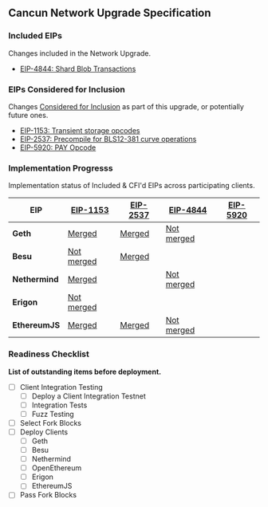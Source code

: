 ## Cancun Network Upgrade Specification

### Included EIPs
Changes included in the Network Upgrade.

* [EIP-4844: Shard Blob Transactions](https://eips.ethereum.org/EIPS/eip-4844)

### EIPs Considered for Inclusion
Changes [Considered for Inclusion](https://github.com/ethereum/execution-specs/tree/master/network-upgrades#definitions) as part of this upgrade, or potentially future ones. 

* [EIP-1153: Transient storage opcodes](https://eips.ethereum.org/EIPS/eip-1153)
* [EIP-2537: Precompile for BLS12-381 curve operations](https://eips.ethereum.org/EIPS/eip-2537)
* [EIP-5920: PAY Opcode](https://eips.ethereum.org/EIPS/eip-5920)

### Implementation Progresss

Implementation status of Included & CFI'd EIPs across participating clients.


| EIP            | [EIP-1153](https://eips.ethereum.org/EIPS/eip-1153)                   | [EIP-2537](https://eips.ethereum.org/EIPS/eip-2537)                  | [EIP-4844](https://eips.ethereum.org/EIPS/eip-4844)                       | [EIP-5920](https://eips.ethereum.org/EIPS/eip-5920) |
|----------------|-----------------------------------------------------------------------|----------------------------------------------------------------------|---------------------------------------------------------------------------|-|
| **Geth**       | [Merged](https://github.com/ethereum/go-ethereum/pull/26003)          | [Merged](https://github.com/ethereum/go-ethereum/pull/21018)         | [Not merged](https://github.com/ethereum/go-ethereum/pull/26283)          | |
| **Besu**       | [Not merged](https://github.com/hyperledger/besu/pull/4118)           | [Merged](https://github.com/hyperledger/besu/pull/964)               |                                                                           | |
| **Nethermind** | [Merged](https://github.com/NethermindEth/nethermind/pull/4126)       |                                                                      | [Not merged](https://github.com/NethermindEth/nethermind/pull/4858)       | |
| **Erigon**     | [Not merged](https://github.com/ledgerwatch/erigon/pull/6133)         |                                                                      |                                                                           | |
| **EthereumJS** | [Merged](https://github.com/ethereumjs/ethereumjs-monorepo/pull/1860) | [Merged](https://github.com/ethereumjs/ethereumjs-monorepo/pull/785) | [Not merged](https://github.com/ethereumjs/ethereumjs-monorepo/pull/2349) | |


### Readiness Checklist

**List of outstanding items before deployment.**

- [ ] Client Integration Testing
  - [ ] Deploy a Client Integration Testnet
  - [ ] Integration Tests
  - [ ] Fuzz Testing
 - [ ] Select Fork Blocks
 - [ ] Deploy Clients
   - [ ]  Geth
   - [ ]  Besu
   - [ ]  Nethermind
   - [ ]  OpenEthereum
   - [ ]  Erigon
   - [ ]  EthereumJS
 - [ ] Pass Fork Blocks
